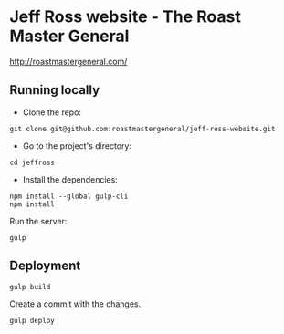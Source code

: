# Jeff Ross website - The Roast Master General

http://roastmastergeneral.com/

## Running locally

- Clone the repo:
```
git clone git@github.com:roastmastergeneral/jeff-ross-website.git
```

- Go to the project's directory:
```
cd jeffross
```

- Install the dependencies:
```
npm install --global gulp-cli
npm install
```

Run the server:
```
gulp
```

## Deployment

```
gulp build
```

Create a commit with the changes.

```
gulp deploy
```
